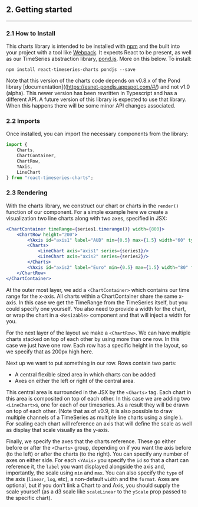 
## 2. Getting started

---

### 2.1 How to Install

This charts library is intended to be installed with [npm](https://www.npmjs.com/) and the built into your project with a tool like [Webpack](https://webpack.github.io/). It expects React to be present, as well as our TimeSeries abstraction library, [pond.js](https://esnet-pondjs.appspot.com/#/). More on this below. To install:

    npm install react-timeseries-charts pondjs --save

Note that this version of the charts code depends on v0.8.x of the Pond library [documentation]((https://esnet-pondjs.appspot.com/#/) and not v1.0 (alpha). This newer version has been rewritten in Typescript and has a different API. A future version of this library is expected to use that library. When this happens there will be some minor API changes associated. 

### 2.2 Imports

Once installed, you can import the necessary components from the library:

```js
import {
    Charts,
    ChartContainer,
    ChartRow,
    YAxis,
    LineChart
} from "react-timeseries-charts";
```

### 2.3 Rendering

With the charts library, we construct our chart or charts in the `render()` function of our component. For a simple example here we create a visualization two line charts along with two axes, specified in JSX:

```jsx
<ChartContainer timeRange={series1.timerange()} width={800}>
    <ChartRow height="200">
        <YAxis id="axis1" label="AUD" min={0.5} max={1.5} width="60" type="linear" format="$,.2f"/>
        <Charts>
            <LineChart axis="axis1" series={series1}/>
            <LineChart axis="axis2" series={series2}/>
        </Charts>
        <YAxis id="axis2" label="Euro" min={0.5} max={1.5} width="80" type="linear" format="$,.2f"/>
    </ChartRow>
</ChartContainer>
```

At the outer most layer, we add a `<ChartContainer>` which contains our time range for the x-axis. All charts within a ChartContainer share the same x-axis. In this case we get the TimeRange from the TimeSeries itself, but you could specify one yourself. You also need to provide a width for the chart, or wrap the chart in a `<Resizable>` component and that will inject a width for you.

For the next layer of the layout we make a `<ChartRow>`. We can have multiple charts stacked on top of each other by using more than one row. In this case we just have one row. Each row has a specific height in the layout, so we specify that as 200px high here.

Next up we want to put something in our row. Rows contain two parts:
 * A central flexible sized area in which charts can be added
 * Axes on either the left or right of the central area.

This central area is surrounded in the JSX by the `<Charts>` tag. Each chart in this area is composited on top of each other. In this case we are adding two `<LineChart>`s, one for each of our timeseries. As a result they will be drawn on top of each other. (Note that as of v0.9, it is also possible to draw multiple channels of a TimeSeries as multiple line charts using a single <LineChart>). For scaling each chart will reference an axis that will define the scale as well as display that scale visually as the y-axis.

Finally, we specify the axes that the charts reference. These go either before or after the `<Charts>` group, depending on if you want the axis before (to the left) or after the charts (to the right). You can specify any number of axes on either side. For each `<YAxis>` you specify the `id` so that a chart can reference it, the `label` you want displayed alongside the axis and, importantly, the scale using `min` and `max`. You can also specify the `type` of the axis (`linear`, `log`, etc), a non-default `width` and the `format`. Axes are optional, but if you don't link a Chart to and Axis, you should supply the scale yourself (as a d3 scale like `scaleLinear` to the `yScale` prop passed to the specific chart).
